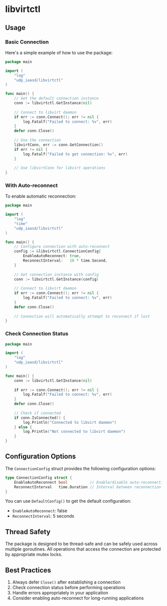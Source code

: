 # libvirtctl

## Usage

### Basic Connection

Here's a simple example of how to use the package:

```go
package main

import (
    "log"
    "udp_iaasd/libvirtctl"
)

func main() {
    // Get the default connection instance
    conn := libvirtctl.GetInstance(nil)
    
    // Connect to libvirt daemon
    if err := conn.Connect(); err != nil {
        log.Fatalf("Failed to connect: %v", err)
    }
    defer conn.Close()
    
    // Use the connection
    libvirtConn, err := conn.GetConnection()
    if err != nil {
        log.Fatalf("Failed to get connection: %v", err)
    }
    
    // Use libvirtConn for libvirt operations
}
```

### With Auto-reconnect

To enable automatic reconnection:

```go
package main

import (
    "log"
    "time"
    "udp_iaasd/libvirtctl"
)

func main() {
    // Configure connection with auto-reconnect
    config := &libvirtctl.ConnectionConfig{
        EnableAutoReconnect: true,
        ReconnectInterval:   10 * time.Second,
    }
    
    // Get connection instance with config
    conn := libvirtctl.GetInstance(config)
    
    // Connect to libvirt daemon
    if err := conn.Connect(); err != nil {
        log.Fatalf("Failed to connect: %v", err)
    }
    defer conn.Close()
    
    // Connection will automatically attempt to reconnect if lost
}
```

### Check Connection Status

```go
package main

import (
    "log"
    "udp_iaasd/libvirtctl"
)

func main() {
    conn := libvirtctl.GetInstance(nil)
    
    if err := conn.Connect(); err != nil {
        log.Fatalf("Failed to connect: %v", err)
    }
    defer conn.Close()
    
    // Check if connected
    if conn.IsConnected() {
        log.Println("Connected to libvirt daemon")
    } else {
        log.Println("Not connected to libvirt daemon")
    }
}
```

## Configuration Options

The `ConnectionConfig` struct provides the following configuration options:

```go
type ConnectionConfig struct {
    EnableAutoReconnect bool          // Enable/disable auto-reconnection
    ReconnectInterval   time.Duration // Interval between reconnection attempts
}
```

You can use `DefaultConfig()` to get the default configuration:
- `EnableAutoReconnect`: false
- `ReconnectInterval`: 5 seconds

## Thread Safety

The package is designed to be thread-safe and can be safely used across multiple goroutines. All operations that access the connection are protected by appropriate mutex locks.

## Best Practices

1. Always defer `Close()` after establishing a connection
2. Check connection status before performing operations
3. Handle errors appropriately in your application
4. Consider enabling auto-reconnect for long-running applications